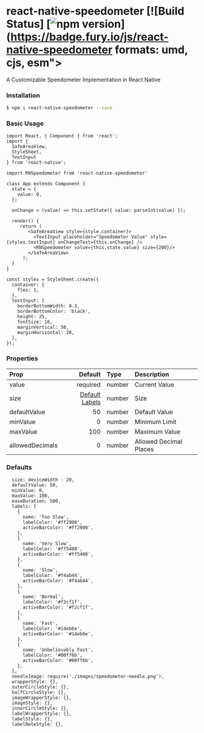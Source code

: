 # react-native-speedometer [![Build Status] [![npm version](https://badge.fury.io/js/react-native-speedometer.svg)](https://badge.fury.io/js/react-native-speedometer formats: umd, cjs, esm"></a>


A Customizable Speedometer Implementation in React Native

### Installation

```bash
$ npm i react-native-speedometer --save
```

### Basic Usage
```
import React, { Component } from 'react';
import {
  SafeAreaView,
  StyleSheet,
  TextInput
} from 'react-native';

import RNSpeedometer from 'react-native-speedometer'

class App extends Component {
  state = {
    value: 0,
  };

  onChange = (value) => this.setState({ value: parseInt(value) });

  render() {
     return (
        <SafeAreaView style={style.container}>
          <TextInput placeholder="Speedometer Value" style={styles.textInput} onChangeText={this.onChange} />
          <RNSpeedometer value={this.state.value} size={200}/>
        </SafeAreaView>
      );
  }
}

const styles = StyleSheet.create({
  container: {
    flex: 1,
  },
  textInput: {
    borderBottomWidth: 0.3,
    borderBottomColor: 'black',
    height: 25,
    fontSize: 16,
    marginVertical: 50,
    marginHorizontal: 20,
  },
});
```

### Properties
| Prop  | Default  | Type | Description |
| :------------ |---------------:| :---------------| :-----|
| value | required | number | Current Value |
| size | [Default Labels](#defaults) | number | Size |
| defaultValue | 50 | number | Default Value |
| minValue | 0 | number | Minimum Limit |
| maxValue | 100 | number | Maximum Value |
| allowedDecimals | 0 | number | Allowed Decimal Places |

### Defaults
```
  size: deviceWidth - 20,
  defaultValue: 50,
  minValue: 0,
  maxValue: 100,
  easeDuration: 500,
  labels: [
    {
      name: 'Too Slow',
      labelColor: '#ff2900',
      activeBarColor: '#ff2900',
    },
    {
      name: 'Very Slow',
      labelColor: '#ff5400',
      activeBarColor: '#ff5400',
    },
    {
      name: 'Slow',
      labelColor: '#f4ab44',
      activeBarColor: '#f4ab44',
    },
    {
      name: 'Normal',
      labelColor: '#f2cf1f',
      activeBarColor: '#f2cf1f',
    },
    {
      name: 'Fast',
      labelColor: '#14eb6e',
      activeBarColor: '#14eb6e',
    },
    {
      name: 'Unbelievably Fast',
      labelColor: '#00ff6b',
      activeBarColor: '#00ff6b',
    },
  ],
  needleImage: require('./images/speedometer-needle.png'),
  wrapperStyle: {},
  outerCircleStyle: {},
  halfCircleStyle: {},
  imageWrapperStyle: {},
  imageStyle: {},
  innerCircleStyle: {},
  labelWrapperStyle: {},
  labelStyle: {},
  labelNoteStyle: {},
```
